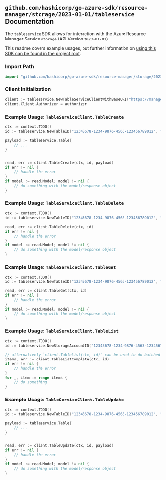 
## `github.com/hashicorp/go-azure-sdk/resource-manager/storage/2023-01-01/tableservice` Documentation

The `tableservice` SDK allows for interaction with the Azure Resource Manager Service `storage` (API Version `2023-01-01`).

This readme covers example usages, but further information on [using this SDK can be found in the project root](https://github.com/hashicorp/go-azure-sdk/tree/main/docs).

### Import Path

```go
import "github.com/hashicorp/go-azure-sdk/resource-manager/storage/2023-01-01/tableservice"
```


### Client Initialization

```go
client := tableservice.NewTableServiceClientWithBaseURI("https://management.azure.com")
client.Client.Authorizer = authorizer
```


### Example Usage: `TableServiceClient.TableCreate`

```go
ctx := context.TODO()
id := tableservice.NewTableID("12345678-1234-9876-4563-123456789012", "example-resource-group", "storageAccountValue", "tableValue")

payload := tableservice.Table{
	// ...
}


read, err := client.TableCreate(ctx, id, payload)
if err != nil {
	// handle the error
}
if model := read.Model; model != nil {
	// do something with the model/response object
}
```


### Example Usage: `TableServiceClient.TableDelete`

```go
ctx := context.TODO()
id := tableservice.NewTableID("12345678-1234-9876-4563-123456789012", "example-resource-group", "storageAccountValue", "tableValue")

read, err := client.TableDelete(ctx, id)
if err != nil {
	// handle the error
}
if model := read.Model; model != nil {
	// do something with the model/response object
}
```


### Example Usage: `TableServiceClient.TableGet`

```go
ctx := context.TODO()
id := tableservice.NewTableID("12345678-1234-9876-4563-123456789012", "example-resource-group", "storageAccountValue", "tableValue")

read, err := client.TableGet(ctx, id)
if err != nil {
	// handle the error
}
if model := read.Model; model != nil {
	// do something with the model/response object
}
```


### Example Usage: `TableServiceClient.TableList`

```go
ctx := context.TODO()
id := tableservice.NewStorageAccountID("12345678-1234-9876-4563-123456789012", "example-resource-group", "storageAccountValue")

// alternatively `client.TableList(ctx, id)` can be used to do batched pagination
items, err := client.TableListComplete(ctx, id)
if err != nil {
	// handle the error
}
for _, item := range items {
	// do something
}
```


### Example Usage: `TableServiceClient.TableUpdate`

```go
ctx := context.TODO()
id := tableservice.NewTableID("12345678-1234-9876-4563-123456789012", "example-resource-group", "storageAccountValue", "tableValue")

payload := tableservice.Table{
	// ...
}


read, err := client.TableUpdate(ctx, id, payload)
if err != nil {
	// handle the error
}
if model := read.Model; model != nil {
	// do something with the model/response object
}
```
